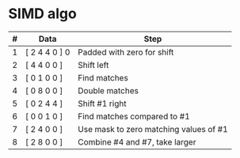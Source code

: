 
# SIMD algo

|#| Data | Step |
|-|-|-|
|1| [ 2 4 4 0 ] 0 | Padded with zero for shift |
|2| [ 4 4 0 0 ] | Shift left |
|3| [ 0 1 0 0 ] | Find matches |
|4| [ 0 8 0 0 ] | Double matches |
|5| [ 0 2 4 4 ] | Shift #1 right |
|6| [ 0 0 1 0 ] | Find matches compared to #1 |
|7| [ 2 4 0 0 ] | Use mask to zero matching values of #1 |
|8| [ 2 8 0 0 ] | Combine #4 and #7, take larger |
